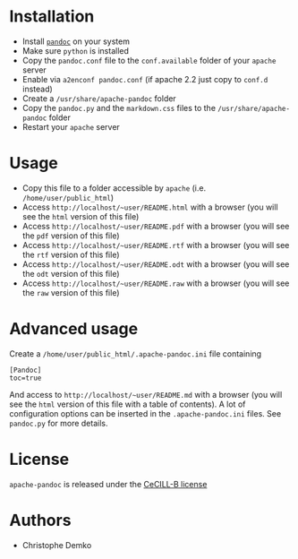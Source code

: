 Installation
============

 * Install [`pandoc`](http://johnmacfarlane.net/pandoc/) on your system
 * Make sure `python` is installed
 * Copy the `pandoc.conf` file to the `conf.available` folder of your `apache` server
 * Enable via `a2enconf pandoc.conf`  (if apache 2.2 just copy to `conf.d` instead)
 * Create a `/usr/share/apache-pandoc` folder
 * Copy the `pandoc.py` and the `markdown.css` files to the `/usr/share/apache-pandoc` folder
 * Restart your `apache` server

Usage
=====

 * Copy this file to a folder accessible by `apache` (i.e. `/home/user/public_html`)
 * Access `http://localhost/~user/README.html` with a browser (you will see the `html` version of this file)
 * Access `http://localhost/~user/README.pdf` with a browser (you will see the `pdf` version of this file)
 * Access `http://localhost/~user/README.rtf` with a browser (you will see the `rtf` version of this file)
 * Access `http://localhost/~user/README.odt` with a browser (you will see the `odt` version of this file)
 * Access `http://localhost/~user/README.raw` with a browser (you will see the `raw` version of this file)

Advanced usage
==============
Create a `/home/user/public_html/.apache-pandoc.ini` file containing

    [Pandoc]
    toc=true

And access to `http://localhost/~user/README.md` with a browser (you will see the `html` version of this file with a table of contents). A lot of configuration options can be inserted in the `.apache-pandoc.ini` files. See `pandoc.py` for more details.

License
=======
`apache-pandoc` is released under the [CeCILL-B license](http://www.cecill.info/licences/Licence_CeCILL-B_V1-en.html)
 
 
Authors
=======
 * Christophe Demko
